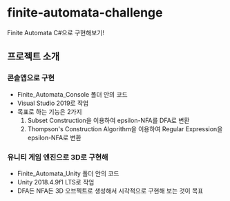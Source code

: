 # finite-automata-challenge
Finite Automata C#으로 구현해보기!

## 프로젝트 소개

### 콘솔앱으로 구현
 - Finite_Automata_Console 폴더 안의 코드 
 - Visual Studio 2019로 작업
 - 목표로 하는 기능은 2가지
    1. Subset Construction을 이용하여 epsilon-NFA를 DFA로 변환
    2. Thompson's Construction Algorithm을 이용하여 Regular Expression을 epsilon-NFA로 변환

### 유니티 게임 엔진으로 3D로 구현해
 - Finite_Automata_Unity 폴더 안의 코드 
 - Unity 2018.4.9f1 LTS로 작업
 - DFA든 NFA든 3D 오브젝트로 생성해서 시각적으로 구현해 보는 것이 목표